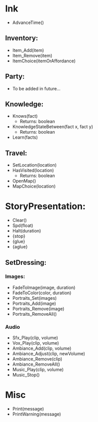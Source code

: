 # Ink
- AdvanceTime()
## Inventory:
- Item_Add(item) 
- Item_Remove(item)
- ItemChoice(itemOrAffordance)
## Party:
- To be added in future...
## Knowledge:
- Knows(fact)
	- Returns: boolean
- KnowledgeStateBetween(fact x, fact y)
	- Returns: boolean
- Learn(facts)
## Travel:
- SetLocation(location)
- HasVisited(location)
	- Returns: boolean
- OpenMap()
- MapChoice(location)
# StoryPresentation:
- Clear()
- Spd(float)
- Halt(duration)
- {stop}
- {glue}
- {aglue}
## SetDressing:
### Images:
- FadeToImage(image, duration)
- FadeToColor(color, duration)
- Portraits_Set(images)
- Portraits_Add(image)
- Portraits_Remove(image)
- Portraits_RemoveAll()
### Audio
- Sfx_Play(clip, volume)
- Vox_Play(clip, volume)
- Ambiance_Add(clip, volume)
- Ambiance_Adjust(clip, newVolume)
- Ambiance_Remove(clip)
- Ambiance_RemoveAll()
- Music_Play(clip, volume)
- Music_Stop()
# Misc
- Print(message)
- PrintWarning(message)
